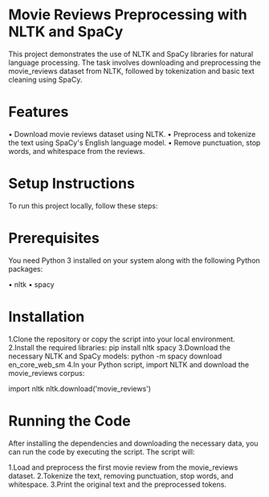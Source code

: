 # Movie Reviews Preprocessing with NLTK and SpaCy
This project demonstrates the use of NLTK and SpaCy libraries for natural language processing. The task involves downloading and preprocessing the movie_reviews dataset from NLTK, followed by tokenization and basic text cleaning using SpaCy.

# Features

• Download movie reviews dataset using NLTK.
• Preprocess and tokenize the text using SpaCy's English language model.
• Remove punctuation, stop words, and whitespace from the reviews.

# Setup Instructions
To run this project locally, follow these steps:

# Prerequisites
You need Python 3 installed on your system along with the following Python packages:

• nltk
• spacy
# Installation

1.Clone the repository or copy the script into your local environment.
2.Install the required libraries:
  pip install nltk spacy
3.Download the necessary NLTK and SpaCy models:
  python -m spacy download en_core_web_sm
4.In your Python script, import NLTK and download the movie_reviews corpus:

  import nltk
  nltk.download('movie_reviews')

# Running the Code
After installing the dependencies and downloading the necessary data, you can run the code by executing the script. The script will:

1.Load and preprocess the first movie review from the movie_reviews dataset.
2.Tokenize the text, removing punctuation, stop words, and whitespace.
3.Print the original text and the preprocessed tokens.


